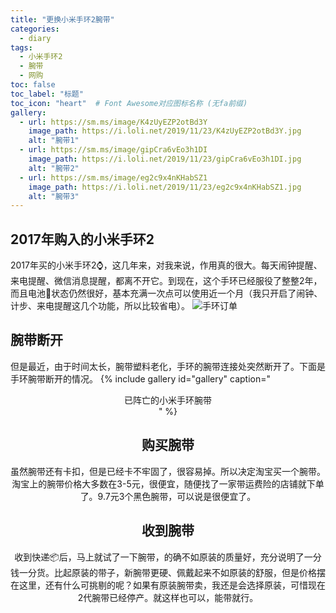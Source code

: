 ```yaml
---
title: "更换小米手环2腕带"
categories:
  - diary
tags:
  - 小米手环2
  - 腕带
  - 网购
toc: false
toc_label: "标题"
toc_icon: "heart"  # Font Awesome对应图标名称 (无fa前缀)	
gallery:
  - url: https://sm.ms/image/K4zUyEZP2otBd3Y
    image_path: https://i.loli.net/2019/11/23/K4zUyEZP2otBd3Y.jpg
    alt: "腕带1"
  - url: https://sm.ms/image/gipCra6vEo3h1DI
    image_path: https://i.loli.net/2019/11/23/gipCra6vEo3h1DI.jpg
    alt: "腕带2"
  - url: https://sm.ms/image/eg2c9x4nKHabSZ1
    image_path: https://i.loli.net/2019/11/23/eg2c9x4nKHabSZ1.jpg
    alt: "腕带3"
---
```

## 2017年购入的小米手环2
2017年买的小米手环2:watch:，这几年来，对我来说，作用真的很大。每天闹钟提醒、来电提醒、微信消息提醒，都离不开它。到现在，这个手环已经服役了整整2年，而且电池:battery:状态仍然很好，基本充满一次点可以使用近一个月（我只开启了闹钟、计步、来电提醒这几个功能，所以比较省电）。
![手环订单](https://i.loli.net/2019/11/23/bkfZ8RFtLixzOWl.png)

## 腕带断开
但是最近，由于时间太长，腕带塑料老化，手环的腕带连接处突然断开了。下面是手环腕带断开的情况。
{% include gallery id="gallery" caption="<center>已阵亡的小米手环腕带<center/>" %}

## 购买腕带
虽然腕带还有卡扣，但是已经卡不牢固了，很容易掉。所以决定淘宝买一个腕带。
淘宝上的腕带价格大多数在3-5元，很便宜，随便找了一家带运费险的店铺就下单了。9.7元3个黑色腕带，可以说是很便宜了。

## 收到腕带
收到快递:package:后，马上就试了一下腕带，的确不如原装的质量好，充分说明了一分钱一分货。比起原装的带子，新腕带更硬、佩戴起来不如原装的舒服，但是价格摆在这里，还有什么可挑剔的呢？如果有原装腕带卖，我还是会选择原装，可惜现在2代腕带已经停产。就这样也可以，能带就行。










